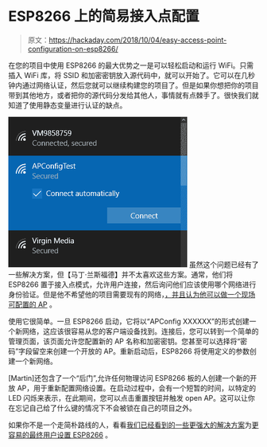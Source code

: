 # ESP8266 上的简易接入点配置

> 原文：<https://hackaday.com/2018/10/04/easy-access-point-configuration-on-esp8266/>

在您的项目中使用 ESP8266 的最大优势之一是可以轻松启动和运行 WiFi。只需插入 WiFi 库，将 SSID 和加密密钥放入源代码中，就可以开始了。它可以在几秒钟内通过网络认证，然后您就可以继续构建您的项目了。但是如果你想把你的项目带到其他地方，或者把你的源代码分发给其他人，事情就有点棘手了。很快我们就知道了使用静态变量进行认证的缺点。

[![](img/28d460a87a488abb1cadc0b57eca058a.png)](https://hackaday.com/wp-content/uploads/2018/10/espap_detail1.png) 虽然这个问题已经有了一些解决方案，但【马丁·兰斯福德】并不太喜欢这些方案。通常，他们将 ESP8266 置于接入点模式，允许用户连接，然后询问他们应该使用哪个网络进行身份验证。但是他不希望他的项目需要现有的网络，[，并且认为他可以做一个现场可配置的 AP](https://msraynsford.blogspot.com/2018/10/access-point-configuration.html) 。

使用它很简单。一旦 ESP8266 启动，它将以“APConfig XXXXXX”的形式创建一个新网络，这应该很容易从您的客户端设备找到。连接后，您可以转到一个简单的管理页面，该页面允许您配置新的 AP 名称和加密密钥。您甚至可以选择将“密码”字段留空来创建一个开放的 AP。重新启动后，ESP8266 将使用定义的参数创建一个新网络。

[Martin]还包含了一个“后门”,允许任何物理访问 ESP8266 板的人创建一个新的开放 AP，用于重新配置网络设置。在启动过程中，会有一个短暂的时间，以特定的 LED 闪烁来表示，在此期间，您可以点击重置按钮并触发 open AP。这可以让你在忘记自己给了什么键的情况下不会被锁在自己的项目之外。

如果你不是一个走简朴路线的人，看看[我们已经看到的一些更强大的解决方案](https://hackaday.com/2018/01/23/easier-end-user-setup-for-esp32-projects/)为[更容易的最终用户设置 ESP8266](https://hackaday.com/2017/03/18/configure-esp8266-wifi-with-wifimanager/) 。